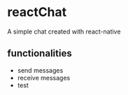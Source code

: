 # reactChat

A simple chat created with react-native

##  functionalities

- send messages
- receive messages
- test